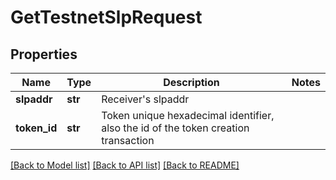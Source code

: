 # GetTestnetSlpRequest

## Properties
Name | Type | Description | Notes
------------ | ------------- | ------------- | -------------
**slpaddr** | **str** | Receiver&#39;s slpaddr | 
**token_id** | **str** | Token unique hexadecimal identifier, also the id of the token creation transaction | 

[[Back to Model list]](../README.md#documentation-for-models) [[Back to API list]](../README.md#documentation-for-api-endpoints) [[Back to README]](../README.md)



